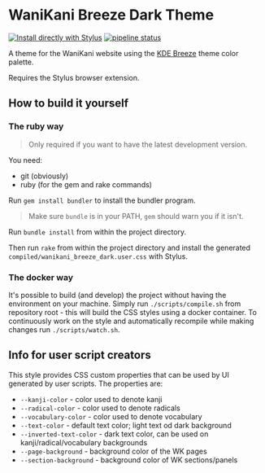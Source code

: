 # WaniKani Breeze Dark Theme

[![Install directly with Stylus][stylus_badge]][usercss]
[![pipeline status][pipeline_badge]][commits]

A theme for the WaniKani website using the [KDE Breeze](https://hig.kde.org/style/color/dark.html) theme color palette.

Requires the Stylus browser extension.

## How to build it yourself

### The ruby way

> Only required if you want to have the latest development version.

You need:

- git (obviously)
- ruby (for the gem and rake commands)

Run `gem install bundler` to install the bundler program.

> Make sure `bundle` is in your PATH,
> `gem` should warn you if it isn't.

Run `bundle install` from within the project directory.

Then run `rake` from within the project directory and install
the generated `compiled/wanikani_breeze_dark.user.css` with Stylus.

### The docker way

It's possible to build (and develop) the project without having the environment on your machine. Simply run `./scripts/compile.sh` from repository root - this will build the CSS styles using a docker container. To continuously work on the style and automatically recompile while making changes run `./scripts/watch.sh`.

## Info for user script creators

This style provides CSS custom properties that can be used by UI generated by user scripts. The properties are:

- `--kanji-color` - color used to denote kanji
- `--radical-color` - color used to denote radicals
- `--vocabulary-color` - color used to denote vocabulary
- `--text-color` - default text color; light text od dark background
- `--inverted-text-color` - dark text color, can be used on kanji/radical/vocabulary backgrounds
- `--page-background` - background color of the WK pages
- `--section-background` - background color of WK sections/panels

<!-- links -->

[stylus_badge]: https://img.shields.io/badge/Install%20directly%20with-Stylus-285959.svg
[pipeline_badge]: https://gitlab.com/valeth/wanikani-breeze-dark/badges/master/pipeline.svg

[usercss]: https://valeth.gitlab.io/wanikani-breeze-dark/wanikani_breeze_dark.user.css
[commits]: https://gitlab.com/valeth/wanikani-breeze-dark/commits/master
